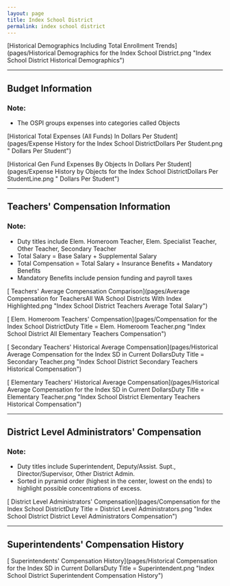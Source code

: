 ```yaml
---
layout: page
title: Index School District
permalink: index school district
---
```



[Historical Demographics Including Total Enrollment Trends](pages/Historical Demographics for the Index School District.png "Index School District Historical Demographics")

___

## Budget Information
### Note:
- The OSPI groups expenses into categories called Objects

[Historical Total Expenses (All Funds) In Dollars Per Student](pages/Expense History for the Index School DistrictDollars Per Student.png " Dollars Per Student")

[Historical Gen Fund Expenses By Objects In Dollars Per Student](pages/Expense History by Objects for the Index School DistrictDollars Per StudentLine.png " Dollars Per Student")


___

## Teachers' Compensation Information
### Note:
- Duty titles include Elem. Homeroom Teacher, Elem. Specialist Teacher, Other Teacher, Secondary Teacher
- Total Salary = Base Salary + Supplemental Salary
- Total Compensation = Total Salary + Insurance Benefits + Mandatory Benefits
- Mandatory Benefits include pension funding and payroll taxes

[ Teachers' Average Compensation Comparison](pages/Average Compensation for TeachersAll WA School Districts With Index Highlighted.png "Index School District Teachers Average Total Salary")

[ Elem. Homeroom Teachers' Compensation](pages/Compensation for the Index School DistrictDuty Title = Elem. Homeroom Teacher.png "Index School District All Elementary Teachers Compensation")

[ Secondary Teachers' Historical Average Compensation](pages/Historical Average Compensation for the Index SD in Current DollarsDuty Title = Secondary Teacher.png "Index School District Secondary Teachers Historical Compensation")

[ Elementary Teachers' Historical Average Compensation](pages/Historical Average Compensation for the Index SD in Current DollarsDuty Title = Elementary Teacher.png "Index School District Elementary Teachers Historical Compensation")


___

## District Level Administrators' Compensation

### Note:
- Duty titles include Superintendent, Deputy/Assist. Supt., Director/Supervisor, Other District Admin.
- Sorted in pyramid order (highest in the center, lowest on the ends) to highlight possible concentrations of excess.

[ District Level Administrators' Compensation](pages/Compensation for the Index School DistrictDuty Title = District Level Administrators.png "Index School District District Level Administrators Compensation")


___

## Superintendents' Compensation History

[ Superintendents' Compensation History](pages/Historical Compensation for the Index SD in Current DollarsDuty Title = Superintendent.png "Index School District Superintendent Compensation History")

